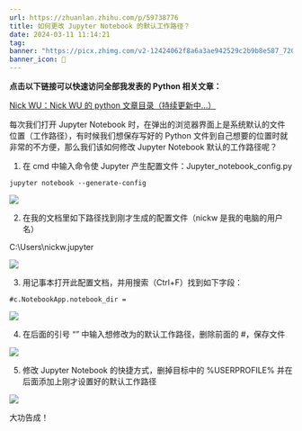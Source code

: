 ```yaml
---
url: https://zhuanlan.zhihu.com/p/59738776
title: 如何更改 Jupyter Notebook 的默认工作路径？
date: 2024-03-11 11:14:21
tag: 
banner: "https://picx.zhimg.com/v2-12424062f8a6a3ae942529c2b9b8e587_720w.jpg?source=172ae18b"
banner_icon: 🔖
---
```

**点击以下链接可以快速访问全部我发表的 Python 相关文章：**

[Nick WU：Nick WU 的 python 文章目录（持续更新中...）](https://zhuanlan.zhihu.com/p/94596965)

每次我们打开 Jupyter Notebook 时，在弹出的浏览器界面上是系统默认的文件位置（工作路径），有时候我们想保存写好的 Python 文件到自己想要的位置时就非常的不方便，那么我们该如何修改 Jupyter Notebook 默认的工作路径呢？

1. 在 cmd 中输入命令使 Jupyter 产生配置文件：Jupyter_notebook_config.py

```
jupyter notebook --generate-config

```

![](https://pic1.zhimg.com/v2-0604da3672cc1fb26037a83333be4ccc_b.jpg)

2. 在我的文档里如下路径找到刚才生成的配置文件（nickw 是我的电脑的用户名）

C:\Users\nickw.jupyter

![](https://pic3.zhimg.com/v2-dbc0ffc4f0b95e3beb524588dc104cf6_b.jpg)

3. 用记事本打开此配置文档，并用搜索（Ctrl+F）找到如下字段：

```
#c.NotebookApp.notebook_dir =

```

![](https://pic4.zhimg.com/v2-36cecb4cfac0f09be45776ee0a868f9b_b.jpg)

4. 在后面的引号 “” 中输入想修改为的默认工作路径，删除前面的 #，保存文件

![](https://pic2.zhimg.com/v2-e73a7f4fb84c75940438a6228ac01611_b.jpg)

5. 修改 Jupyter Notebook 的快捷方式，删掉目标中的 %USERPROFILE% 并在后面添加上刚才设置好的默认工作路径

![](https://pic2.zhimg.com/v2-28441c201f7c4b68a855f5c6b5c79885_b.jpg)

大功告成！